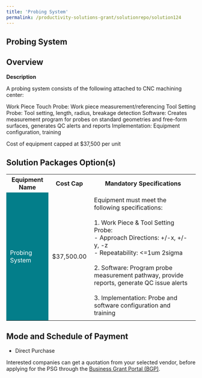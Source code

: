 ```yaml
---
title: 'Probing System'
permalink: /productivity-solutions-grant/solutionrepo/solution124
---
```


## Probing System

## Overview

**Description**

A probing system consists of the following attached to CNC machining center:

Work Piece Touch Probe: Work piece measurement/referencing 
Tool Setting Probe: Tool setting, length, radius, breakage detection
Software: Creates measurement program for probes on standard geometries and free-form surfaces, generates QC alerts and reports
Implementation: Equipment configuration, training

Cost of equipment capped at $37,500 per unit 

## Solution Packages Option(s)

<table>
<tr>
<th><b>Equipment Name</b></th>
<th><b>Cost Cap</b></th>
<th><b>Mandatory Specifications</b></th>
</tr>
<tr>
<td style='padding: 10px; background-color: #037E8A; color: #FFFFFF;'>Probing System</td>
<td style='padding: 10px;'>$37,500.00</td>
<td style='padding: 10px;'>Equipment must meet the following specifications: <br><br>1. Work Piece & Tool Setting Probe:<br>- Approach Directions: +/-x, +/-y, -z<br>- Repeatability: <=1um 2sigma<br><br>2. Software: Program probe measurement pathway, provide reports, generate QC issue alerts<br><br>3. Implementation: Probe and software configuration and training<br></td>
</tr>
</table>

## Mode and Schedule of Payment

 - Direct Purchase

Interested companies can get a quotation from your selected vendor, before applying for the PSG through the <a href='https://www.businessgrants.gov.sg/' target='_blank' rel='noopener'>Business Grant Portal (BGP)</a>.

<script src="/jquery/resize-tables.js"></script>
